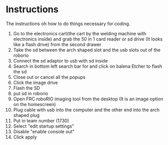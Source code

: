 # Instructions
The instructions oh how to do things necessary for coding.  
1. Go to the electronics cart(the cart by the welding machine with electronics inside) and grab the 50 in 1 card reader or sd drive (It looks like a flash drive) from the second drawer
2. Take the sd between the arch shaped slot and the usb slots out of the roborio
3. Connect the sd adaptor to usb with sd inside
4. Search in bottom left search bar for and click on balena Etcher to flash the sd  
5. Close out or cancel all the popups
6. Click the image drive
7. Flash the SD  
8. put sd in roborio
9. Open FRC roboRIO imaging tool from the desktop (It is an image option on the homescreen)
10. Plug cable with usb into the computer and the other end into the arch shaped plug
10. Put in team number (1730)
11. Select "edit startup settings"
12. Disable "enable console out"
13. Click apply
